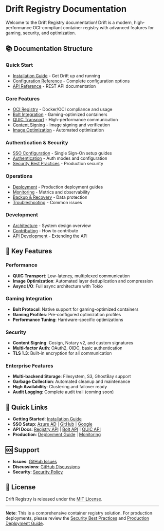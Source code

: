 # Drift Registry Documentation

Welcome to the Drift Registry documentation! Drift is a modern, high-performance OCI-compliant container registry with advanced features for gaming, security, and optimization.

## 📚 Documentation Structure

### Quick Start
- [Installation Guide](./installation.md) - Get Drift up and running
- [Configuration Reference](./configuration.md) - Complete configuration options
- [API Reference](./api/README.md) - REST API documentation

### Core Features
- [OCI Registry](./features/oci-registry.md) - Docker/OCI compliance and usage
- [Bolt Integration](./features/bolt-integration.md) - Gaming-optimized containers
- [QUIC Transport](./features/quic-transport.md) - High-performance communication
- [Content Signing](./features/content-signing.md) - Image signing and verification
- [Image Optimization](./features/image-optimization.md) - Automated optimization

### Authentication & Security
- [SSO Configuration](./sso/README.md) - Single Sign-On setup guides
- [Authentication](./auth/authentication.md) - Auth modes and configuration
- [Security Best Practices](./security/best-practices.md) - Production security

### Operations
- [Deployment](./deployment/README.md) - Production deployment guides
- [Monitoring](./operations/monitoring.md) - Metrics and observability
- [Backup & Recovery](./operations/backup.md) - Data protection
- [Troubleshooting](./operations/troubleshooting.md) - Common issues

### Development
- [Architecture](./development/architecture.md) - System design overview
- [Contributing](./development/contributing.md) - How to contribute
- [API Development](./development/api.md) - Extending the API

## 🚀 Key Features

### Performance
- **QUIC Transport**: Low-latency, multiplexed communication
- **Image Optimization**: Automated layer deduplication and compression
- **Async I/O**: Full async architecture with Tokio

### Gaming Integration
- **Bolt Protocol**: Native support for gaming-optimized containers
- **Gaming Profiles**: Pre-configured optimization profiles
- **Performance Tuning**: Hardware-specific optimizations

### Security
- **Content Signing**: Cosign, Notary v2, and custom signatures
- **Multi-factor Auth**: OAuth2, OIDC, basic authentication
- **TLS 1.3**: Built-in encryption for all communication

### Enterprise Features
- **Multi-backend Storage**: Filesystem, S3, GhostBay support
- **Garbage Collection**: Automated cleanup and maintenance
- **High Availability**: Clustering and failover ready
- **Audit Logging**: Complete audit trail (coming soon)

## 📖 Quick Links

- **Getting Started**: [Installation Guide](./installation.md)
- **SSO Setup**: [Azure AD](./sso/azure-ad.md) | [GitHub](./sso/github.md) | [Google](./sso/google.md)
- **API Docs**: [Registry API](./api/registry.md) | [Bolt API](./api/bolt.md) | [QUIC API](./api/quic.md)
- **Production**: [Deployment Guide](./deployment/production.md) | [Monitoring](./operations/monitoring.md)

## 🆘 Support

- **Issues**: [GitHub Issues](https://github.com/CK-Technology/drift/issues)
- **Discussions**: [GitHub Discussions](https://github.com/CK-Technology/drift/discussions)
- **Security**: [Security Policy](../SECURITY.md)

## 📄 License

Drift Registry is released under the [MIT License](../LICENSE).

---

**Note**: This is a comprehensive container registry solution. For production deployments, please review the [Security Best Practices](./security/best-practices.md) and [Production Deployment Guide](./deployment/production.md).
